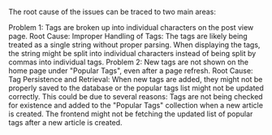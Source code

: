 The root cause of the issues can be traced to two main areas:

Problem 1: Tags are broken up into individual characters on the post view page.
Root Cause:
Improper Handling of Tags: The tags are likely being treated as a single string without proper parsing. When displaying the tags, the string might be split into individual characters instead of being split by commas into individual tags.
Problem 2: New tags are not shown on the home page under "Popular Tags", even after a page refresh.
Root Cause:
Tag Persistence and Retrieval: When new tags are added, they might not be properly saved to the database or the popular tags list might not be updated correctly. This could be due to several reasons:
Tags are not being checked for existence and added to the "Popular Tags" collection when a new article is created.
The frontend might not be fetching the updated list of popular tags after a new article is created.

